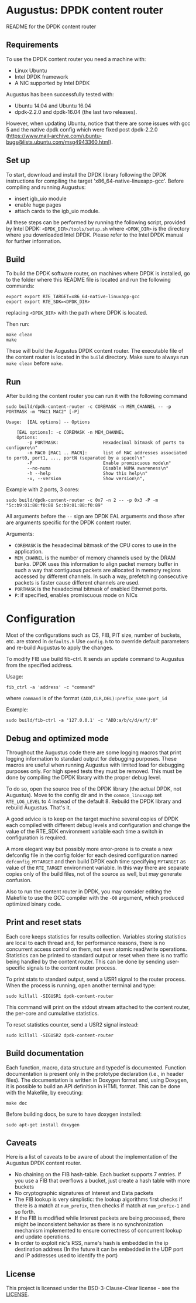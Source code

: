 # Augustus: DPDK content router

README for the DPDK content router

## Requirements
To use the DPDK content router you need a machine with:
 * Linux Ubuntu
 * Intel DPDK framework
 * A NIC supported by Intel DPDK

Augustus has been successfully tested with:
 * Ubuntu 14.04 and Ubuntu 16.04 
 * dpdk-2.2.0 and dpdk-16.04 (the last two releases).

However, when updating Ubuntu, notice that there are some issues with gcc 5 and the native dpdk config which were fixed post dpdk-2.2.0 
(https://www.mail-archive.com/ubuntu-bugs@lists.ubuntu.com/msg4943360.html).

## Set up
To start, download and install the DPDK library following the DPDK instructions for compiling the target 'x86_64-native-linuxapp-gcc'. 
Before compiling and running Augustus: 
 * insert igb_uio module
 * enable huge pages
 * attach cards to the igb_uio module.

All these steps can be performed by running the following script, provided by Intel DPDK: `<DPDK_DIR>/tools/setup.sh`
where `<DPDK_DIR>` is the directory where you downloaded Intel DPDK.
Please refer to the Intel DPDK manual for further information.


## Build
To build the DPDK software router, on machines where DPDK is installed, go to the folder where this README file is located 
and run the following commands:

    export export RTE_TARGET=x86_64-native-linuxapp-gcc
    export export RTE_SDK=<DPDK_DIR>

replacing `<DPDK_DIR>` with the path where DPDK is located.

Then run:

    make clean
    make

These will build the Augustus DPDK content router. The executable file of the content router is located in the `build` directory.
Make sure to always run `make clean` before `make`.

## Run
After building the content router you can run it with the following command

    sudo build/dpdk-content-router -c COREMASK -n MEM_CHANNEL -- -p PORTMASK -m "MAC1 MAC2" [-P] 
    
    Usage:	[EAL options] -- Options
		
		[EAL options]: -c COREMASK -n MEM_CHANNEL
		Options:
			-p PORTMASK:                 Hexadecimal bitmask of ports to configure\n"
			-m MAC0 [MAC1 .. MACN]:      list of MAC addresses associated to port0, port1, ..., portN (separated by a space)\n"
			-P                           Enable promiscuous mode\n"
			--no-numa                    Disable NUMA awareness\n"
			-h --help                    Show this help\n"
			-v, --version                Show version\n",
    
    
Example with 2 ports, 3 cores:

    sudo build/dpdk-content-router -c 0x7 -n 2 -- -p 0x3 -P -m "5c:b9:01:88:f0:88 5c:b9:01:88:f0:89"
    
All arguments before the `--` sign are DPDK EAL arguments and those after are arguments specific for the DPDK content 
router.

Arguments:
 * `COREMASK` is the hexadecimal bitmask of the CPU cores to use in the application.
 * `MEM_CHANNEL` is the number of memory channels used by the DRAM banks. DPDK uses this information to align packet memory
   buffer in such a way that contiguous packets are allocated in memory regions accessed by different channels. In such a way, 
   prefetching consecutive packets is faster cause different channels are used.
 * `PORTMASK` is the hexadecimal bitmask of enabled Ethernet ports.
 * `P`: if specified, enables promiscuous mode on NICs

# Configuration
Most of the configurations such as CS, FIB, PIT size, number of buckets, etc. are stored in `defaults.h`
Use `config.h` to to override default parameters and re-build Augustus to apply the changes.

To modify FIB use build fib-ctrl. It sends an update command to Augustus from the specified address.

Usage:

	fib_ctrl -a 'address' -c "command"

where `command` is of the format `(ADD,CLR,DEL):prefix_name:port_id`
	 
Example:

	sudo build/fib-ctrl -a '127.0.0.1' -c "ADD:a/b/c/d/e/f/:0"

## Debug and optimized mode
Throughout the Augustus code there are some logging macros that print logging information to standard output for debugging 
purposes. These macros are useful when running Augustus with limited load for debugging purposes only. For high speed tests 
they must be removed. This must be done by compiling the DPDK library with the proper debug level.

To do so, open the source tree of the DPDK library (the actual DPDK, not Augustus). Move to the config dir and in the 
`common_linuxapp` set `RTE_LOG_LEVEL` to 4 instead of the default 8. Rebuild the DPDK library and rebuild Augustus. That's it.

A good advice is to keep on the target machine several copies of DPDK each compiled with different debug levels and configuration 
and change the value of the RTE_SDK environment variable each time a switch in configuration is required.

A more elegant way but possibly more error-prone is to create a new defconfig file in the config folder for each desired 
configuration named 
`defconfig_MYTARGET` and then build DPDK each time specifying `MYTARGET` as value of the `RTE_TARGET` environment variable. In 
this way there are separate copies only of the build files, not of the source as well, but may generate confusion.

Also to run the content router in DPDK, you may consider editing the Makefile to use the GCC compiler with the `-O0` argument,
which produced optimized binary code.

## Print and reset stats
Each core keeps statistics for results collection. Variables storing statistics are local to each thread and, for performance 
reasons, there is no concurrent access control on them, not even atomic read/write operations. Statistics can be printed to 
standard output or reset when there is no traffic being handled by the content router. This can be done by sending user-specific 
signals to the content router process.

To print stats to standard output, send a USR1 signal to the router process. When the process is running, open another terminal 
and type:

    sudo killall -SIGUSR1 dpdk-content-router

This command will print on the stdout stream attached to the content router, the per-core and cumulative statistics.

To reset statistics counter, send a USR2 signal instead:

    sudo killall -SIGUSR2 dpdk-content-router 

## Build documentation
Each function, macro, data structure and typedef is documented. Function documentation is present only in the prototype declaration 
(i.e., in header files). The documentation is written in Doxygen format and, using Doxygen, it is possible to build an API definition 
in HTML format. This can be done with the Makefile, by executing:

    make doc
    
Before building docs, be sure to have doxygen installed:

    sudo apt-get install doxygen
    
## Caveats
Here is a list of caveats to be aware of about the implementation of the Augustus DPDK content router.
 * No chaining on the FIB hash-table. Each bucket supports 7 entries. If you use a FIB that overflows a bucket, just create a hash
   table with more buckets
 * No cryptographic signatures of Interest and Data packets
 * The FIB lookup is very simplistic: the lookup algorithms first checks if there is a match at `num_prefix`, then checks if match
   at `num_prefix-1` and so forth.
 * If the FIB is modified while Interest packets are being processed, there might be inconsistent behavior as there is no synchronization
   mechanism implemented to ensure correctness of concurrent lookup and update operations.
 * In order to exploit nic's RSS, name's hash is embedded in the ip destination address (In the future it can be embedded in the UDP port 
   and IP addresses used to identify the port)


## License

This project is licensed under the BSD-3-Clause-Clear license - see the [LICENSE](https://github.com/nokia/Augustus/blob/master/LICENSE).